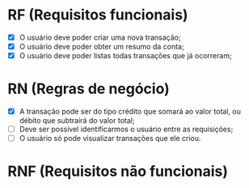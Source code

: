 # RF (Requisitos funcionais)

- [x] O usuário deve poder criar uma nova transação;
- [x] O usuário deve poder obter um resumo da conta;
- [x] O usuário deve poder listas todas transações que já ocorreram;

# RN (Regras de negócio)

- [x] A transação pode ser do tipo crédito que somará ao valor total, ou débito que subtrairá do valor total;
- [ ] Deve ser possível identificarmos o usuário entre as requisições;
- [ ] O usuário só pode visualizar transações que ele criou.

# RNF (Requisitos não funcionais)
